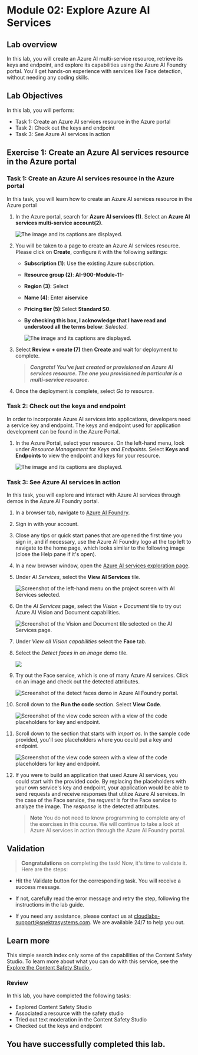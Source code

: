 # Module 02: Explore Azure AI Services

## Lab overview

In this lab, you will create an Azure AI multi-service resource, retrieve its keys and endpoint, and explore its capabilities using the Azure AI Foundry portal. You'll get hands-on experience with services like Face detection, without needing any coding skills.

## Lab Objectives

In this lab, you will perform:

- Task 1: Create an Azure AI services resource in the Azure portal
- Task 2: Check out the keys and endpoint
- Task 3: See Azure AI services in action

## Exercise 1: Create an Azure AI services resource in the Azure portal

### Task 1: Create an Azure AI services resource in the Azure portal

In this task, you will learn how to create an Azure AI services resource in the Azure portal

1. In the Azure portal, search for **Azure AI services (1)**. Select an **Azure AI services multi-service account(2)**.

    ![The image and its captions are displayed.](./media/aiservice.png)

1. You will be taken to a page to create an Azure AI services resource. Please click on **Create**, configure it with the following settings:
   
    - **Subscription (1)**: Use the existing Azure subscription.
    - **Resource group (2)**: **AI-900-Module-11-<inject key="DeploymentID" enableCopy="false" />**
    - **Region (3)**: Select **<inject key="location" enableCopy="false"/>**
    - **Name (4)**: Enter **aiservice<inject key="DeploymentID" enableCopy="false"/>**
    - **Pricing tier (5)**:Select **Standard S0**.
    - **By checking this box, I acknowledge that I have read and understood all the terms below**: *Selected*.

      ![The image and its captions are displayed.](./media/lab2-1.png)

1. Select **Review + create (7)** then **Create** and wait for deployment to complete.

   >***Congrats! You've just created or provisioned an Azure AI services resource. The one you provisioned in particular is a multi-service resource.***

1. Once the deployment is complete, select *Go to resource*. 

### Task 2: Check out the keys and endpoint

In order to incorporate Azure AI services into applications, developers need a service key and endpoint. The keys and endpoint used for application development can be found in the Azure Portal. 

1. In the Azure Portal, select your resource. On the left-hand menu, look under *Resource Management* for *Keys and Endpoints*. Select **Keys and Endpoints** to view the endpoint and keys for your resource. 

   ![The image and its captions are displayed.](./media/lab2-2.png)
  
### Task 3: See Azure AI services in action

In this task, you will explore and interact with Azure AI services through demos in the Azure AI Foundry portal.

1. In a browser tab, navigate to [Azure AI Foundry](https://ai.azure.com?azure-portal=true).

1. Sign in with your account.

1. Close any tips or quick start panes that are opened the first time you sign in, and if necessary, use the Azure AI Foundry logo at the top left to navigate to the home page, which looks similar to the following image (close the Help pane if it's open).

1. In a new browser window, open the [Azure AI services exploration page](https://ai.azure.com/explore/aiservices).

1. Under *AI Services*, select the **View AI Services** tile.
 
    ![Screenshot of the left-hand menu on the project screen with AI Services selected.](./media/view-ai-foundry-outside-project.png)  

1. On the *AI Services* page, select the *Vision + Document* tile to try out Azure AI Vision and Document capabilities.

    ![Screenshot of the Vision and Document tile selected on the AI Services page.](./media/vision-document-tile.png)

1. Under *View all Vision capabilities* select the **Face** tab. 

1. Select the *Detect faces in an image* demo tile. 

   ![](./media/face.png)

1. Try out the Face service, which is one of many Azure AI services. Click on an image and check out the detected attributes. 

    ![Screenshot of the detect faces demo in Azure AI Foundry portal.](./media/detect-faces-demo.png)

1. Scroll down to the **Run the code** section. Select **View Code**. 

    ![Screenshot of the view code screen with a view of the code placeholders for key and endpoint.](./media/view-code-example.png) 

1. Scroll down to the section that starts with *import os*. In the sample code provided, you'll see placeholders where you could put a key and endpoint.

   ![Screenshot of the view code screen with a view of the code placeholders for key and endpoint.](./media/view-code-example1.png)

1. If you were to build an application that used Azure AI services, you could start with the provided code. By replacing the placeholders with your own service's key and endpoint, your application would be able to send requests and receive responses that utilize Azure AI services. In the case of the Face service, the *request* is for the Face service to analyze the image. The *response* is the detected attributes. 

    >**Note**
    >You do not need to know programming to complete any of the exercises in this course. We will continue to take a look at Azure AI services in action through the Azure AI Foundry portal.  

## Validation

> **Congratulations** on completing the task! Now, it's time to validate it. Here are the steps:
 
- Hit the Validate button for the corresponding task. You will receive a success message. 
- If not, carefully read the error message and retry the step, following the instructions in the lab guide.
- If you need any assistance, please contact us at cloudlabs-support@spektrasystems.com. We are available 24/7 to help you out.

  <validation step="5371378e-8511-44ed-9037-3a000338132f" />

## Learn more

This simple search index only some of the capabilities of the Content Safety Studio. To learn more about what you can do with this service, see the [ Explore the Content Safety Studio ](https://learn.microsoft.com/en-us/azure/ai-services/content-safety/overview).

### Review
In this lab, you have completed the following tasks:
- Explored Content Safety Studio
- Associated a resource with the safety studio
- Tried out text moderation in the Content Safety Studio
- Checked out the keys and endpoint

## You have successfully completed this lab.
